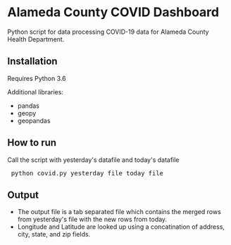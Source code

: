 # Alameda County COVID Dashboard

Python script for data processing COVID-19 data for Alameda County Health Department.

## Installation
Requires Python 3.6

Additional libraries:
- pandas
- geopy
- geopandas

## How to run
Call the script with yesterday's datafile and today's datafile
<pre> python covid.py yesterday_file today_file</pre>

## Output
- The output file is a tab separated file which contains the merged rows from yesterday's file with the new rows from today. 
- Longitude and Latitude are looked up using a concatination of address, city, state, and zip fields.

